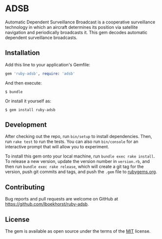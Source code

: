 # ADSB

Automatic Dependent Surveillance Broadcast is a cooperative surveillance
technology in which an aircraft determines its position via satellite navigation
and periodically broadcasts it. This gem decodes automatic dependent
surveillance broadcasts.

## Installation

Add this line to your application's Gemfile:

```ruby
gem 'ruby-adsb', require: 'adsb'
```

And then execute:

    $ bundle

Or install it yourself as:

    $ gem install ruby-adsb

## Development

After checking out the repo, run `bin/setup` to install dependencies. Then, run
`rake test` to run the tests. You can also run `bin/console` for an interactive
prompt that will allow you to experiment.

To install this gem onto your local machine, run `bundle exec rake install`. To
release a new version, update the version number in `version.rb`, and then run
`bundle exec rake release`, which will create a git tag for the version, push
git commits and tags, and push the `.gem` file to
[rubygems.org](https://rubygems.org).

## Contributing

Bug reports and pull requests are welcome on GitHub at
https://github.com/lboekhorst/ruby-adsb.

## License

The gem is available as open source under the terms of the
[MIT](http://opensource.org/licenses/MIT) license.
